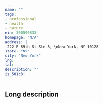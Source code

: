 ```yaml
---
name: ""
tags:
- professional
- health
- nature
ein: 300590833
homepage: "N/A"
address: |
 222 E 89th St Ste 8, \nNew York, NY 10128
state: "NY"
city: "New York"
lng: 
lat: 
description: ""
is_501c3: 
---
```


## Long description


